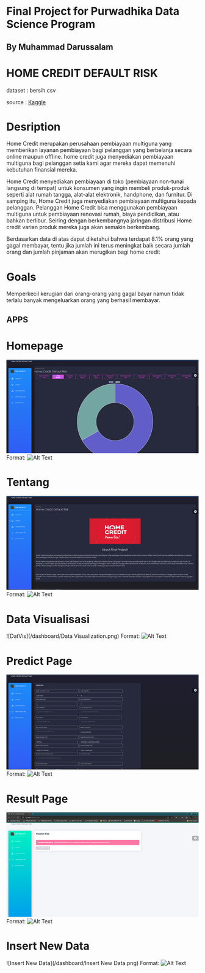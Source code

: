 # Final Project for Purwadhika Data Science Program
## By Muhammad Darussalam
HOME CREDIT DEFAULT RISK
========================
dataset : bersih.csv

source : [Kaggle](https://www.kaggle.com/c/home-credit-default-risk/)

Desription
==========
Home Credit merupakan perusahaan pembiayaan multiguna yang memberikan layanan pembiayaan bagi pelanggan yang berbelanja secara online maupun offline. home credit juga menyediakan pembiayaan multiguna bagi pelanggan setia kami agar mereka dapat memenuhi kebutuhan finansial mereka.

Home Credit menyediakan pembiayaan di toko (pembiayaan non-tunai langsung di tempat) untuk konsumen yang ingin membeli produk-produk seperti alat rumah tangga, alat-alat elektronik, handphone, dan furnitur. Di samping itu, Home Credit juga menyediakan pembiayaan multiguna kepada pelanggan. Pelanggan Home Credit bisa menggunakan pembiayaan multiguna untuk pembiayaan renovasi rumah, biaya pendidikan, atau bahkan berlibur. Seiring dengan berkembangnya jaringan distribusi Home credit varian produk mereka juga akan semakin berkembang.

Berdasarkan data di atas dapat diketahui bahwa terdapat 8.1% orang yang gagal membayar, tentu jika jumlah ini terus meningkat baik secara jumlah orang dan jumlah pinjaman akan merugikan bagi home credit

Goals
=====
Memperkecil kerugian dari orang-orang yang gagal bayar namun tidak terlalu banyak mengeluarkan orang yang berhasil membayar.

## APPS

Homepage
========
![Homepage](/dashboard/Home.png)
Format: ![Alt Text](url)

Tentang
=======
![Tentang](/dashboard/Tentang.png)
Format: ![Alt Text](url)

Data Visualisasi
================
![DatVis](/dashboard/Data Visualization.png)
Format: ![Alt Text](url)

Predict Page
============
![Predict](/dashboard/Predict.png)
Format: ![Alt Text](url)

Result Page
===========
![Result](/dashboard/Hasil.png)
Format: ![Alt Text](url)

Insert New Data
===============
![Insert New Data](/dashboard/Insert New Data.png)
Format: ![Alt Text](url)
